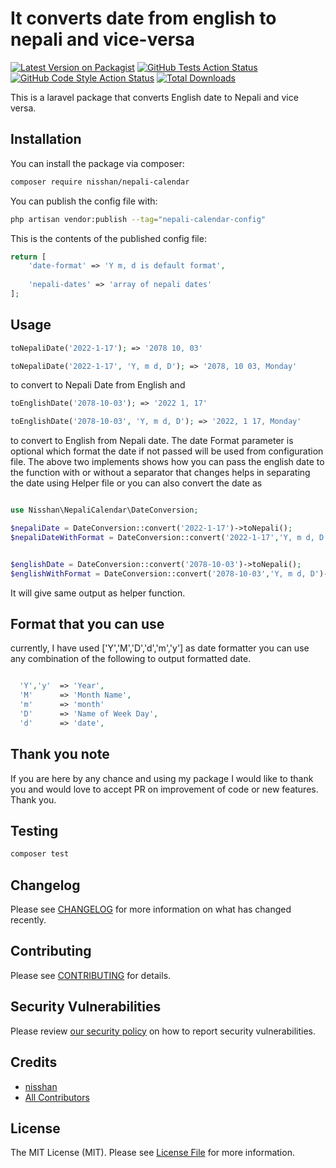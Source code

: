 # It converts date from english to nepali and vice-versa

[![Latest Version on Packagist](https://img.shields.io/packagist/v/nisshan/nepali-calendar.svg?style=flat-square)](https://packagist.org/packages/nisshan/nepali-calendar)
[![GitHub Tests Action Status](https://img.shields.io/github/workflow/status/nisshan/nepali-calendar/run-tests?label=tests)](https://github.com/nisshan/nepali-calendar/actions?query=workflow%3Arun-tests+branch%3Amain)
[![GitHub Code Style Action Status](https://img.shields.io/github/workflow/status/nisshan/nepali-calendar/Check%20&%20fix%20styling?label=code%20style)](https://github.com/nisshan/nepali-calendar/actions?query=workflow%3A"Check+%26+fix+styling"+branch%3Amain)
[![Total Downloads](https://img.shields.io/packagist/dt/nisshan/nepali-calendar.svg?style=flat-square)](https://packagist.org/packages/nisshan/nepali-calendar)

This is a laravel package that converts English date to Nepali and vice versa.

## Installation

You can install the package via composer:

```bash
composer require nisshan/nepali-calendar
```

You can publish the config file with:

```bash
php artisan vendor:publish --tag="nepali-calendar-config"
```

This is the contents of the published config file:

```php
return [
    'date-format' => 'Y m, d is default format',
    
    'nepali-dates' => 'array of nepali dates'
];
```

## Usage

```php
toNepaliDate('2022-1-17'); => '2078 10, 03'

toNepaliDate('2022-1-17', 'Y, m d, D'); => '2078, 10 03, Monday'
```

to convert to Nepali Date from English and

```php
toEnglishDate('2078-10-03'); => '2022 1, 17'

toEnglishDate('2078-10-03', 'Y, m d, D'); => '2022, 1 17, Monday'
```

to convert to English from Nepali date. 
The date Format parameter is optional which format the date if not passed will be used from configuration file. 
The above two implements shows how you can pass the english date to the function with or without a separator that
changes helps in separating the date using Helper file or you can also convert the date as

```php

use Nisshan\NepaliCalendar\DateConversion;

$nepaliDate = DateConversion::convert('2022-1-17')->toNepali();
$nepaliDateWithFormat = DateConversion::convert('2022-1-17','Y, m d, D')->toNepali();


$englishDate = DateConversion::convert('2078-10-03')->toNepali();
$englishWithFormat = DateConversion::convert('2078-10-03','Y, m d, D')->toNepali();

```
It will give same output as helper function.

## Format that you can use

currently, I have used ['Y','M','D','d','m','y'] as date formatter you can use any combination of the following to output formatted date.


```php

  'Y','y'  => 'Year',
  'M'      => 'Month Name',
  'm'      => 'month'
  'D'      => 'Name of Week Day',
  'd'      => 'date',

```

## Thank you note

If you are here by any chance and using my package I would like to thank you and would love to accept  PR on improvement of code or new features. Thank you.

## Testing

```bash
composer test
```

## Changelog

Please see [CHANGELOG](CHANGELOG.md) for more information on what has changed recently.

## Contributing

Please see [CONTRIBUTING](.github/CONTRIBUTING.md) for details.

## Security Vulnerabilities

Please review [our security policy](../../security/policy) on how to report security vulnerabilities.

## Credits

- [nisshan](https://github.com/Nisshan)
- [All Contributors](../../contributors)

## License

The MIT License (MIT). Please see [License File](LICENSE.md) for more information.
